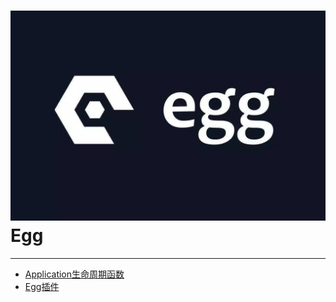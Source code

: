 # ![Egg](./images/logo.jpg ":size=100") Egg

---

- [Application生命周期函数](/repository/frameworks/Egg/Application生命周期函数.md#application生命周期函数)
- [Egg插件](/repository/frameworks/Egg/plugins/README.md#插件)